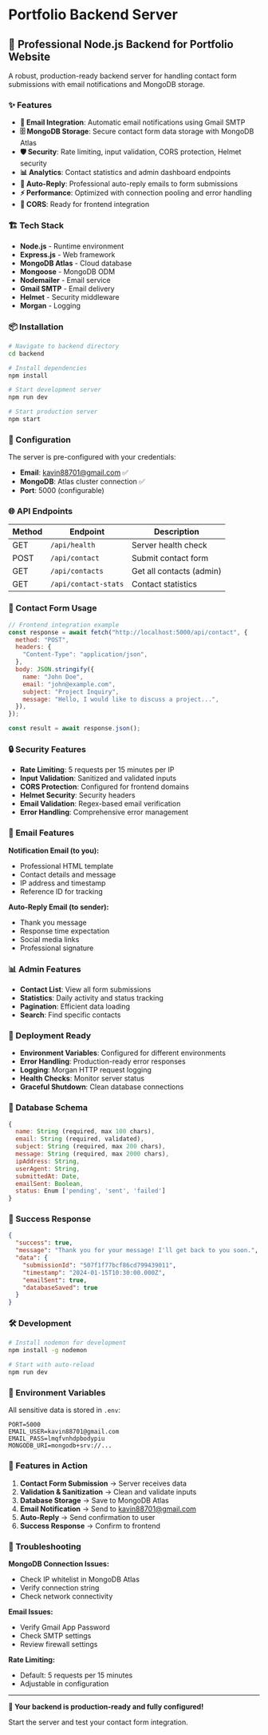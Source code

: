 # Portfolio Backend Server

## 🚀 Professional Node.js Backend for Portfolio Website

A robust, production-ready backend server for handling contact form submissions with email notifications and MongoDB storage.

### ✨ Features

- **📧 Email Integration**: Automatic email notifications using Gmail SMTP
- **🗄️ MongoDB Storage**: Secure contact form data storage with MongoDB Atlas
- **🛡️ Security**: Rate limiting, input validation, CORS protection, Helmet security
- **📊 Analytics**: Contact statistics and admin dashboard endpoints
- **🔄 Auto-Reply**: Professional auto-reply emails to form submissions
- **⚡ Performance**: Optimized with connection pooling and error handling
- **📱 CORS**: Ready for frontend integration

### 🏗️ Tech Stack

- **Node.js** - Runtime environment
- **Express.js** - Web framework
- **MongoDB Atlas** - Cloud database
- **Mongoose** - MongoDB ODM
- **Nodemailer** - Email service
- **Gmail SMTP** - Email delivery
- **Helmet** - Security middleware
- **Morgan** - Logging

### 📦 Installation

```bash
# Navigate to backend directory
cd backend

# Install dependencies
npm install

# Start development server
npm run dev

# Start production server
npm start
```

### 🔧 Configuration

The server is pre-configured with your credentials:

- **Email**: kavin88701@gmail.com ✅
- **MongoDB**: Atlas cluster connection ✅
- **Port**: 5000 (configurable)

### 🌐 API Endpoints

| Method | Endpoint             | Description              |
| ------ | -------------------- | ------------------------ |
| GET    | `/api/health`        | Server health check      |
| POST   | `/api/contact`       | Submit contact form      |
| GET    | `/api/contacts`      | Get all contacts (admin) |
| GET    | `/api/contact-stats` | Contact statistics       |

### 📨 Contact Form Usage

```javascript
// Frontend integration example
const response = await fetch("http://localhost:5000/api/contact", {
  method: "POST",
  headers: {
    "Content-Type": "application/json",
  },
  body: JSON.stringify({
    name: "John Doe",
    email: "john@example.com",
    subject: "Project Inquiry",
    message: "Hello, I would like to discuss a project...",
  }),
});

const result = await response.json();
```

### 🔒 Security Features

- **Rate Limiting**: 5 requests per 15 minutes per IP
- **Input Validation**: Sanitized and validated inputs
- **CORS Protection**: Configured for frontend domains
- **Helmet Security**: Security headers
- **Email Validation**: Regex-based email verification
- **Error Handling**: Comprehensive error management

### 📧 Email Features

**Notification Email (to you):**

- Professional HTML template
- Contact details and message
- IP address and timestamp
- Reference ID for tracking

**Auto-Reply Email (to sender):**

- Thank you message
- Response time expectation
- Social media links
- Professional signature

### 📊 Admin Features

- **Contact List**: View all form submissions
- **Statistics**: Daily activity and status tracking
- **Pagination**: Efficient data loading
- **Search**: Find specific contacts

### 🚀 Deployment Ready

- **Environment Variables**: Configured for different environments
- **Error Handling**: Production-ready error responses
- **Logging**: Morgan HTTP request logging
- **Health Checks**: Monitor server status
- **Graceful Shutdown**: Clean database connections

### 🔄 Database Schema

```javascript
{
  name: String (required, max 100 chars),
  email: String (required, validated),
  subject: String (required, max 200 chars),
  message: String (required, max 2000 chars),
  ipAddress: String,
  userAgent: String,
  submittedAt: Date,
  emailSent: Boolean,
  status: Enum ['pending', 'sent', 'failed']
}
```

### 🎯 Success Response

```json
{
  "success": true,
  "message": "Thank you for your message! I'll get back to you soon.",
  "data": {
    "submissionId": "507f1f77bcf86cd799439011",
    "timestamp": "2024-01-15T10:30:00.000Z",
    "emailSent": true,
    "databaseSaved": true
  }
}
```

### 🛠️ Development

```bash
# Install nodemon for development
npm install -g nodemon

# Start with auto-reload
npm run dev
```

### 📝 Environment Variables

All sensitive data is stored in `.env`:

```env
PORT=5000
EMAIL_USER=kavin88701@gmail.com
EMAIL_PASS=lmqfvnhdpbodypiu
MONGODB_URI=mongodb+srv://...
```

### 🌟 Features in Action

1. **Contact Form Submission** → Server receives data
2. **Validation & Sanitization** → Clean and validate inputs
3. **Database Storage** → Save to MongoDB Atlas
4. **Email Notification** → Send to kavin88701@gmail.com
5. **Auto-Reply** → Send confirmation to user
6. **Success Response** → Confirm to frontend

### 🔧 Troubleshooting

**MongoDB Connection Issues:**

- Check IP whitelist in MongoDB Atlas
- Verify connection string
- Check network connectivity

**Email Issues:**

- Verify Gmail App Password
- Check SMTP settings
- Review firewall settings

**Rate Limiting:**

- Default: 5 requests per 15 minutes
- Adjustable in configuration

---

**🎉 Your backend is production-ready and fully configured!**

Start the server and test your contact form integration.

